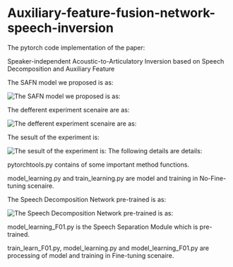# Auxiliary-feature-fusion-network-speech-inversion

The pytorch code implementation of the paper: 

Speaker-independent Acoustic-to-Articulatory Inversion based on Speech Decomposition and Auxiliary Feature

The SAFN model we proposed is as:

![The SAFN model we proposed is as:](https://github.com/JeSuisUnProgrammeur/auxiliary-feature-fusion-network-speech-inversion-/blob/main/figure1.jpg)


The defferent experiment scenaire are as:

![The defferent experiment scenaire are as:](https://github.com/JeSuisUnProgrammeur/AFFN/blob/main/Experiment%20setup.png)

The sesult of the experiment is:

![The sesult of the experiment is:](https://github.com/JeSuisUnProgrammeur/auxiliary-feature-fusion-network-speech-inversion-/blob/main/figure4.jpg)
The following details are details:

pytorchtools.py contains of some important method functions.

model_learning.py and train_learning.py are model and training in No-Fine-tuning scenaire.

The Speech Decomposition Network pre-trained is as:

![The Speech Decomposition Network pre-trained is as:](https://github.com/JeSuisUnProgrammeur/auxiliary-feature-fusion-network-speech-inversion-/blob/main/figure3.jpg)


model_learning_F01.py is the Speech Separation Module which is pre-trained.

train_learn_F01.py, model_learning.py and model_learning_F01.py are processing of model and training in Fine-tuning scenaire.
